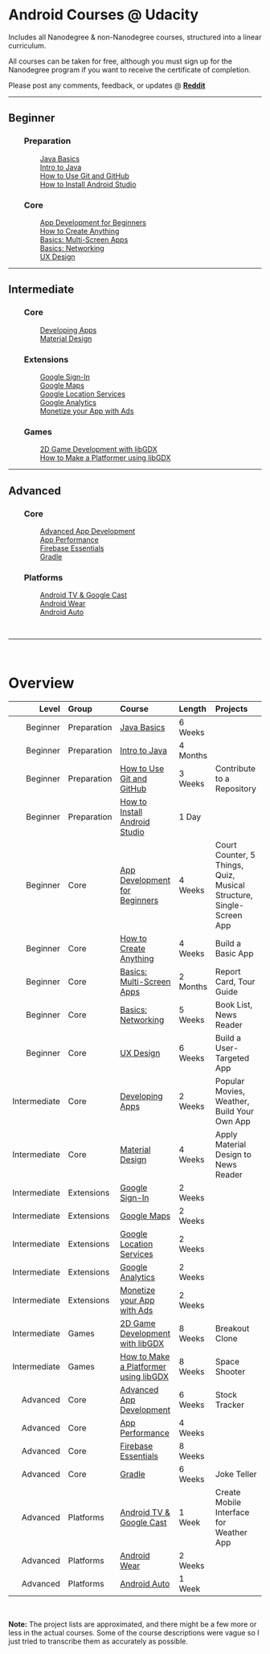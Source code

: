# Android Courses @ Udacity

Includes all Nanodegree & non-Nanodegree courses, structured into a linear curriculum.

All courses can be taken for free, although you must sign up for the Nanodegree program if you want to receive the certificate of completion.

Please post any comments, feedback, or updates @ [**Reddit**](https://www.reddit.com/r/androiddev/comments/4xgceu/entire_udacity_android_curriculum_nanodegree/)

-----

## Beginner

### &nbsp;&nbsp;&nbsp;&nbsp;&nbsp;&nbsp;&nbsp;&nbsp;Preparation
&nbsp;&nbsp;&nbsp;&nbsp;&nbsp;&nbsp;&nbsp;&nbsp;&nbsp;&nbsp;&nbsp;&nbsp;&nbsp;&nbsp;&nbsp;&nbsp;[Java Basics](https://www.udacity.com/course/java-programming-basics--ud282)  
&nbsp;&nbsp;&nbsp;&nbsp;&nbsp;&nbsp;&nbsp;&nbsp;&nbsp;&nbsp;&nbsp;&nbsp;&nbsp;&nbsp;&nbsp;&nbsp;[Intro to Java](https://www.udacity.com/course/intro-to-java-programming--cs046)  
&nbsp;&nbsp;&nbsp;&nbsp;&nbsp;&nbsp;&nbsp;&nbsp;&nbsp;&nbsp;&nbsp;&nbsp;&nbsp;&nbsp;&nbsp;&nbsp;[How to Use Git and GitHub](https://www.udacity.com/course/how-to-use-git-and-github--ud775)  
&nbsp;&nbsp;&nbsp;&nbsp;&nbsp;&nbsp;&nbsp;&nbsp;&nbsp;&nbsp;&nbsp;&nbsp;&nbsp;&nbsp;&nbsp;&nbsp;[How to Install Android Studio](https://www.udacity.com/course/how-to-install-android-studio--ud808)  
### &nbsp;&nbsp;&nbsp;&nbsp;&nbsp;&nbsp;&nbsp;&nbsp;Core
&nbsp;&nbsp;&nbsp;&nbsp;&nbsp;&nbsp;&nbsp;&nbsp;&nbsp;&nbsp;&nbsp;&nbsp;&nbsp;&nbsp;&nbsp;&nbsp;[App Development for Beginners](https://www.udacity.com/course/android-development-for-beginners--ud837)  
&nbsp;&nbsp;&nbsp;&nbsp;&nbsp;&nbsp;&nbsp;&nbsp;&nbsp;&nbsp;&nbsp;&nbsp;&nbsp;&nbsp;&nbsp;&nbsp;[How to Create Anything](https://www.udacity.com/course/how-to-create-anything-in-android--ud802)  
&nbsp;&nbsp;&nbsp;&nbsp;&nbsp;&nbsp;&nbsp;&nbsp;&nbsp;&nbsp;&nbsp;&nbsp;&nbsp;&nbsp;&nbsp;&nbsp;[Basics: Multi-Screen Apps](https://www.udacity.com/course/android-basics-multi-screen-apps--ud839)  
&nbsp;&nbsp;&nbsp;&nbsp;&nbsp;&nbsp;&nbsp;&nbsp;&nbsp;&nbsp;&nbsp;&nbsp;&nbsp;&nbsp;&nbsp;&nbsp;[Basics: Networking](https://www.udacity.com/course/android-basics-networking--ud843)  
&nbsp;&nbsp;&nbsp;&nbsp;&nbsp;&nbsp;&nbsp;&nbsp;&nbsp;&nbsp;&nbsp;&nbsp;&nbsp;&nbsp;&nbsp;&nbsp;[UX Design](https://www.udacity.com/course/ux-design-for-mobile-developers--ud849)  

-----

## Intermediate

### &nbsp;&nbsp;&nbsp;&nbsp;&nbsp;&nbsp;&nbsp;&nbsp;Core
&nbsp;&nbsp;&nbsp;&nbsp;&nbsp;&nbsp;&nbsp;&nbsp;&nbsp;&nbsp;&nbsp;&nbsp;&nbsp;&nbsp;&nbsp;&nbsp;[Developing Apps](https://www.udacity.com/course/developing-android-apps--ud853)  
&nbsp;&nbsp;&nbsp;&nbsp;&nbsp;&nbsp;&nbsp;&nbsp;&nbsp;&nbsp;&nbsp;&nbsp;&nbsp;&nbsp;&nbsp;&nbsp;[Material Design](https://www.udacity.com/course/material-design-for-android-developers--ud862)  
### &nbsp;&nbsp;&nbsp;&nbsp;&nbsp;&nbsp;&nbsp;&nbsp;Extensions
&nbsp;&nbsp;&nbsp;&nbsp;&nbsp;&nbsp;&nbsp;&nbsp;&nbsp;&nbsp;&nbsp;&nbsp;&nbsp;&nbsp;&nbsp;&nbsp;[Google Sign-In](https://www.udacity.com/course/add-google-sign-in-to-your-android-apps--ud876-5)  
&nbsp;&nbsp;&nbsp;&nbsp;&nbsp;&nbsp;&nbsp;&nbsp;&nbsp;&nbsp;&nbsp;&nbsp;&nbsp;&nbsp;&nbsp;&nbsp;[Google Maps](https://www.udacity.com/course/add-google-maps-to-your-android-app--ud876-4)  
&nbsp;&nbsp;&nbsp;&nbsp;&nbsp;&nbsp;&nbsp;&nbsp;&nbsp;&nbsp;&nbsp;&nbsp;&nbsp;&nbsp;&nbsp;&nbsp;[Google Location Services](https://www.udacity.com/course/google-location-services-on-android--ud876-1)  
&nbsp;&nbsp;&nbsp;&nbsp;&nbsp;&nbsp;&nbsp;&nbsp;&nbsp;&nbsp;&nbsp;&nbsp;&nbsp;&nbsp;&nbsp;&nbsp;[Google Analytics](https://www.udacity.com/course/google-analytics-for-android--ud876-2)  
&nbsp;&nbsp;&nbsp;&nbsp;&nbsp;&nbsp;&nbsp;&nbsp;&nbsp;&nbsp;&nbsp;&nbsp;&nbsp;&nbsp;&nbsp;&nbsp;[Monetize your App with Ads](https://www.udacity.com/course/monetize-your-android-app-with-ads--ud876-3)  
### &nbsp;&nbsp;&nbsp;&nbsp;&nbsp;&nbsp;&nbsp;&nbsp;Games
&nbsp;&nbsp;&nbsp;&nbsp;&nbsp;&nbsp;&nbsp;&nbsp;&nbsp;&nbsp;&nbsp;&nbsp;&nbsp;&nbsp;&nbsp;&nbsp;[2D Game Development with libGDX](https://www.udacity.com/course/2d-game-development-with-libgdx--ud405)  
&nbsp;&nbsp;&nbsp;&nbsp;&nbsp;&nbsp;&nbsp;&nbsp;&nbsp;&nbsp;&nbsp;&nbsp;&nbsp;&nbsp;&nbsp;&nbsp;[How to Make a Platformer using libGDX](https://www.udacity.com/course/how-to-make-a-platformer-using-libgdx--ud406)  

-----

## Advanced

### &nbsp;&nbsp;&nbsp;&nbsp;&nbsp;&nbsp;&nbsp;&nbsp;Core
&nbsp;&nbsp;&nbsp;&nbsp;&nbsp;&nbsp;&nbsp;&nbsp;&nbsp;&nbsp;&nbsp;&nbsp;&nbsp;&nbsp;&nbsp;&nbsp;[Advanced App Development](https://www.udacity.com/course/advanced-android-app-development--ud855)  
&nbsp;&nbsp;&nbsp;&nbsp;&nbsp;&nbsp;&nbsp;&nbsp;&nbsp;&nbsp;&nbsp;&nbsp;&nbsp;&nbsp;&nbsp;&nbsp;[App Performance](https://www.udacity.com/course/android-performance--ud825)  
&nbsp;&nbsp;&nbsp;&nbsp;&nbsp;&nbsp;&nbsp;&nbsp;&nbsp;&nbsp;&nbsp;&nbsp;&nbsp;&nbsp;&nbsp;&nbsp;[Firebase Essentials](https://www.udacity.com/course/firebase-essentials-for-android--ud009)  
&nbsp;&nbsp;&nbsp;&nbsp;&nbsp;&nbsp;&nbsp;&nbsp;&nbsp;&nbsp;&nbsp;&nbsp;&nbsp;&nbsp;&nbsp;&nbsp;[Gradle](https://www.udacity.com/course/gradle-for-android-and-java--ud867)  
### &nbsp;&nbsp;&nbsp;&nbsp;&nbsp;&nbsp;&nbsp;&nbsp;Platforms
&nbsp;&nbsp;&nbsp;&nbsp;&nbsp;&nbsp;&nbsp;&nbsp;&nbsp;&nbsp;&nbsp;&nbsp;&nbsp;&nbsp;&nbsp;&nbsp;[Android TV & Google Cast](https://www.udacity.com/course/android-tv-and-google-cast-development--ud875B)  
&nbsp;&nbsp;&nbsp;&nbsp;&nbsp;&nbsp;&nbsp;&nbsp;&nbsp;&nbsp;&nbsp;&nbsp;&nbsp;&nbsp;&nbsp;&nbsp;[Android Wear](https://www.udacity.com/course/android-wear-development--ud875A)  
&nbsp;&nbsp;&nbsp;&nbsp;&nbsp;&nbsp;&nbsp;&nbsp;&nbsp;&nbsp;&nbsp;&nbsp;&nbsp;&nbsp;&nbsp;&nbsp;[Android Auto](https://www.udacity.com/course/android-auto-development--ud875C)  

&nbsp;

-----

&nbsp;

# Overview

| Level        | Group       | Course                                                                                                               | Length   | Projects                                                            |
| ---:         | :---        | :---                                                                                                                 | :---     | :---                                                                |
| Beginner     | Preparation | [Java Basics](https://www.udacity.com/course/java-programming-basics--ud282)                                         | 6 Weeks  |                                                                     |
| Beginner     | Preparation | [Intro to Java](https://www.udacity.com/course/intro-to-java-programming--cs046)                                     | 4 Months |                                                                     |
| Beginner     | Preparation | [How to Use Git and GitHub](https://www.udacity.com/course/how-to-use-git-and-github--ud775)                         | 3 Weeks  | Contribute to a Repository                                          |
| Beginner     | Preparation | [How to Install Android Studio](https://www.udacity.com/course/how-to-install-android-studio--ud808)                 | 1 Day    |                                                                     |
| Beginner     | Core        | [App Development for Beginners](https://www.udacity.com/course/android-development-for-beginners--ud837)             | 4 Weeks  | Court Counter, 5 Things, Quiz, Musical Structure, Single-Screen App |
| Beginner     | Core        | [How to Create Anything](https://www.udacity.com/course/how-to-create-anything-in-android--ud802)                    | 4 Weeks  | Build a Basic App                                                   |
| Beginner     | Core        | [Basics: Multi-Screen Apps](https://www.udacity.com/course/android-basics-multi-screen-apps--ud839)                  | 2 Months | Report Card, Tour Guide                                             |
| Beginner     | Core        | [Basics: Networking](https://www.udacity.com/course/android-basics-networking--ud843)                                | 5 Weeks  | Book List, News Reader                                              |
| Beginner     | Core        | [UX Design](https://www.udacity.com/course/ux-design-for-mobile-developers--ud849)                                   | 6 Weeks  | Build a User-Targeted App                                           |
| Intermediate | Core        | [Developing Apps](https://www.udacity.com/course/developing-android-apps--ud853)                                     | 2 Weeks  | Popular Movies, Weather, Build Your Own App                         |
| Intermediate | Core        | [Material Design](https://www.udacity.com/course/material-design-for-android-developers--ud862)                      | 4 Weeks  | Apply Material Design to News Reader                                |
| Intermediate | Extensions  | [Google Sign-In](https://www.udacity.com/course/add-google-sign-in-to-your-android-apps--ud876-5)                    | 2 Weeks  |                                                                     |
| Intermediate | Extensions  | [Google Maps](https://www.udacity.com/course/add-google-maps-to-your-android-app--ud876-4)                           | 2 Weeks  |                                                                     |
| Intermediate | Extensions  | [Google Location Services](https://www.udacity.com/course/google-location-services-on-android--ud876-1)              | 2 Weeks  |                                                                     |
| Intermediate | Extensions  | [Google Analytics](https://www.udacity.com/course/google-analytics-for-android--ud876-2)                             | 2 Weeks  |                                                                     |
| Intermediate | Extensions  | [Monetize your App with Ads](https://www.udacity.com/course/monetize-your-android-app-with-ads--ud876-3)             | 2 Weeks  |                                                                     |
| Intermediate | Games       | [2D Game Development with libGDX](https://www.udacity.com/course/2d-game-development-with-libgdx--ud405)             | 8 Weeks  | Breakout Clone                                                      |
| Intermediate | Games       | [How to Make a Platformer using libGDX](https://www.udacity.com/course/how-to-make-a-platformer-using-libgdx--ud406) | 8 Weeks  | Space Shooter                                                       |
| Advanced     | Core        | [Advanced App Development](https://www.udacity.com/course/advanced-android-app-development--ud855)                   | 6 Weeks  | Stock Tracker                                                       |
| Advanced     | Core        | [App Performance](https://www.udacity.com/course/android-performance--ud825)                                         | 4 Weeks  |                                                                     |
| Advanced     | Core        | [Firebase Essentials](https://www.udacity.com/course/firebase-essentials-for-android--ud009)                         | 8 Weeks  |                                                                     |
| Advanced     | Core        | [Gradle](https://www.udacity.com/course/gradle-for-android-and-java--ud867)                                          | 6 Weeks  | Joke Teller                                                         |
| Advanced     | Platforms   | [Android TV & Google Cast](https://www.udacity.com/course/android-tv-and-google-cast-development--ud875B)            | 1 Week   | Create Mobile Interface for Weather App                             |
| Advanced     | Platforms   | [Android Wear](https://www.udacity.com/course/android-wear-development--ud875A)                                      | 2 Weeks  |                                                                     |
| Advanced     | Platforms   | [Android Auto](https://www.udacity.com/course/android-auto-development--ud875C)                                      | 1 Week   |                                                                     |

&nbsp;

**Note:**
The project lists are approximated, and there might be a few more or less in the actual courses. Some of the course descriptions were vague so I just tried to transcribe them as accurately as possible.
